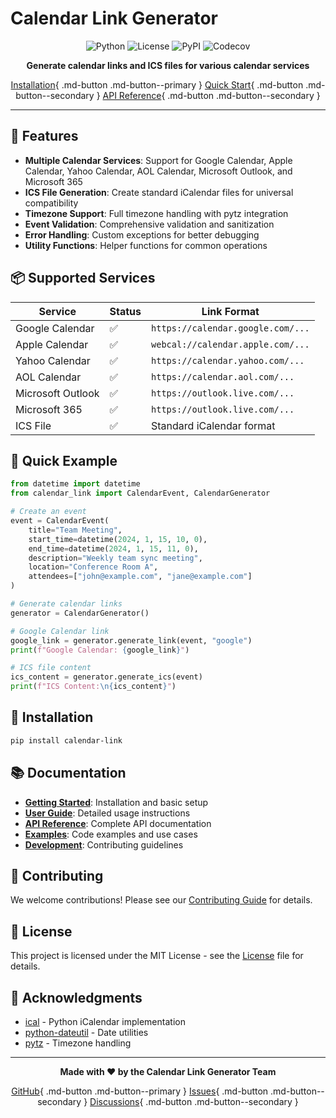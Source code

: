 # Calendar Link Generator

<div align="center">

![Python](https://img.shields.io/badge/Python-3.8+-blue.svg)
![License](https://img.shields.io/badge/License-MIT-green.svg)
![PyPI](https://img.shields.io/badge/PyPI-v0.1.0-orange.svg)
![Codecov](https://img.shields.io/badge/Codecov-90%25-brightgreen.svg)

**Generate calendar links and ICS files for various calendar services**

[Installation](getting-started/installation.md){ .md-button .md-button--primary }
[Quick Start](getting-started/quick-start.md){ .md-button .md-button--secondary }
[API Reference](api/calendar-event.md){ .md-button .md-button--secondary }

</div>

---

## 🚀 Features

- **Multiple Calendar Services**: Support for Google Calendar, Apple Calendar, Yahoo Calendar, AOL Calendar, Microsoft Outlook, and Microsoft 365
- **ICS File Generation**: Create standard iCalendar files for universal compatibility
- **Timezone Support**: Full timezone handling with pytz integration
- **Event Validation**: Comprehensive validation and sanitization
- **Error Handling**: Custom exceptions for better debugging
- **Utility Functions**: Helper functions for common operations

## 📦 Supported Services

| Service | Status | Link Format |
|---------|--------|-------------|
| Google Calendar | ✅ | `https://calendar.google.com/...` |
| Apple Calendar | ✅ | `webcal://calendar.apple.com/...` |
| Yahoo Calendar | ✅ | `https://calendar.yahoo.com/...` |
| AOL Calendar | ✅ | `https://calendar.aol.com/...` |
| Microsoft Outlook | ✅ | `https://outlook.live.com/...` |
| Microsoft 365 | ✅ | `https://outlook.live.com/...` |
| ICS File | ✅ | Standard iCalendar format |

## 🎯 Quick Example

```python
from datetime import datetime
from calendar_link import CalendarEvent, CalendarGenerator

# Create an event
event = CalendarEvent(
    title="Team Meeting",
    start_time=datetime(2024, 1, 15, 10, 0),
    end_time=datetime(2024, 1, 15, 11, 0),
    description="Weekly team sync meeting",
    location="Conference Room A",
    attendees=["john@example.com", "jane@example.com"]
)

# Generate calendar links
generator = CalendarGenerator()

# Google Calendar link
google_link = generator.generate_link(event, "google")
print(f"Google Calendar: {google_link}")

# ICS file content
ics_content = generator.generate_ics(event)
print(f"ICS Content:\n{ics_content}")
```

## 🔧 Installation

```bash
pip install calendar-link
```

## 📚 Documentation

- **[Getting Started](getting-started/installation.md)**: Installation and basic setup
- **[User Guide](user-guide/calendar-events.md)**: Detailed usage instructions
- **[API Reference](api/calendar-event.md)**: Complete API documentation
- **[Examples](examples/basic-examples.md)**: Code examples and use cases
- **[Development](development/contributing.md)**: Contributing guidelines

## 🤝 Contributing

We welcome contributions! Please see our [Contributing Guide](development/contributing.md) for details.

## 📄 License

This project is licensed under the MIT License - see the [License](about/license.md) file for details.

## 🙏 Acknowledgments

- [ical](https://github.com/allenporter/ical) - Python iCalendar implementation
- [python-dateutil](https://dateutil.readthedocs.io/) - Date utilities
- [pytz](https://pythonhosted.org/pytz/) - Timezone handling

---

<div align="center">

**Made with ❤️ by the Calendar Link Generator Team**

[GitHub](https://github.com/nneji123/calendar-link){ .md-button .md-button--primary }
[Issues](https://github.com/nneji123/calendar-link/issues){ .md-button .md-button--secondary }
[Discussions](https://github.com/nneji123/calendar-link/discussions){ .md-button .md-button--secondary }

</div> 